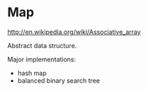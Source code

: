 # Map

<http://en.wikipedia.org/wiki/Associative_array>

Abstract data structure.

Major implementations:

- hash map
- balanced binary search tree
